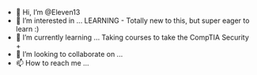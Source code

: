 - 👋 Hi, I’m @Eleven13
- 👀 I’m interested in ... LEARNING - Totally new to this, but super eager to learn :) 
- 🌱 I’m currently learning ... Taking courses to take the CompTIA Security +
- 💞️ I’m looking to collaborate on ...
- 📫 How to reach me ...

<!---
Eleven13/Eleven13 is a ✨ special ✨ repository because its `README.md` (this file) appears on your GitHub profile.
You can click the Preview link to take a look at your changes.
--->

